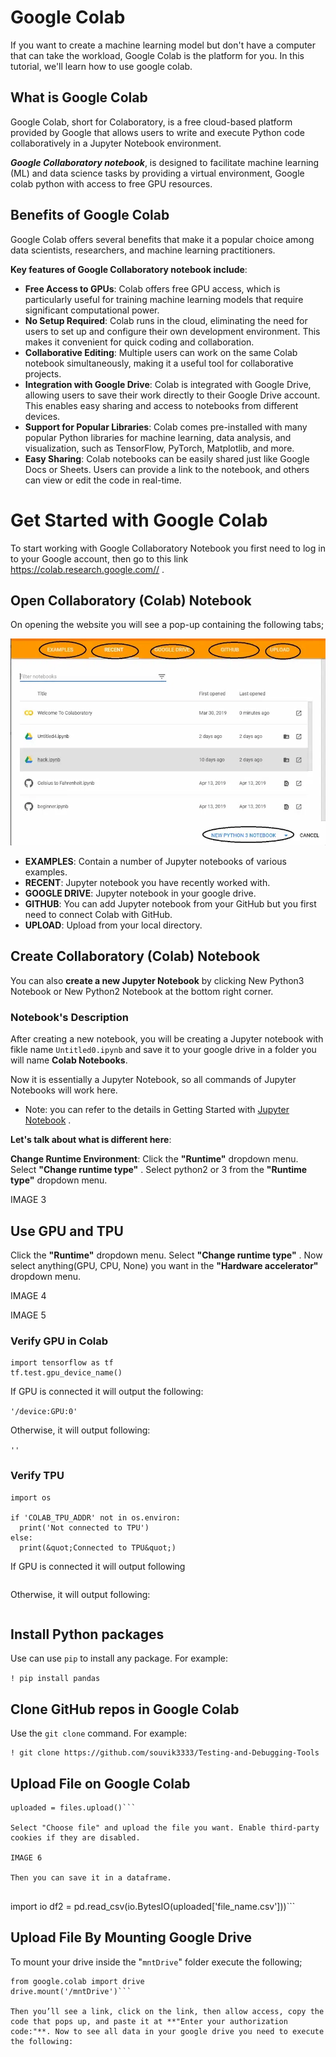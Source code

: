# Google Colab

If you want to create a machine learning model but don't have a computer that can take the workload, Google Colab is the platform for you. In this tutorial, we'll learn how to use google colab.

## What is Google Colab

Google Colab, short for Colaboratory, is a free cloud-based platform provided by Google that allows users to write and execute Python code collaboratively in a Jupyter Notebook environment. 

***Google Collaboratory notebook***, is designed to facilitate machine learning (ML) and data science tasks by providing a virtual environment, Google colab python with access to free GPU resources.

## Benefits of Google Colab

Google Colab offers several benefits that make it a popular choice among data scientists, researchers, and machine learning practitioners. 

**Key features of Google Collaboratory notebook include**:

- **Free Access to GPUs**: Colab offers free GPU access, which is particularly useful for training machine learning models that require significant computational power.
- **No Setup Required**: Colab runs in the cloud, eliminating the need for users to set up and configure their own development environment. This makes it convenient for quick coding and collaboration.
- **Collaborative Editing**: Multiple users can work on the same Colab notebook simultaneously, making it a useful tool for collaborative projects.
- **Integration with Google Drive**: Colab is integrated with Google Drive, allowing users to save their work directly to their Google Drive account. This enables easy sharing and access to notebooks from different devices.
- **Support for Popular Libraries**: Colab comes pre-installed with many popular Python libraries for machine learning, data analysis, and visualization, such as TensorFlow, PyTorch, Matplotlib, and more.
- **Easy Sharing**: Colab notebooks can be easily shared just like Google Docs or Sheets. Users can provide a link to the notebook, and others can view or edit the code in real-time.

# Get Started with Google Colab

To start working with Google Collaboratory Notebook you first need to log in to your Google account, then go to this link https://colab.research.google.com// .

## Open Collaboratory (Colab) Notebook

On opening the website you will see a pop-up containing the following tabs;

![](https://github.com/DrVicki/google-colab/blob/main/google-colab/images/colab1.webp)

- **EXAMPLES**: Contain a number of Jupyter notebooks of various examples.
- **RECENT**: Jupyter notebook you have recently worked with.
- **GOOGLE DRIVE**: Jupyter notebook in your google drive.
- **GITHUB**: You can add Jupyter notebook from your GitHub but you first need to connect Colab with GitHub.
- **UPLOAD**: Upload from your local directory.

## Create Collaboratory (Colab) Notebook

You can also **create a new Jupyter Notebook** by clicking New Python3 Notebook or New Python2 Notebook at the bottom right corner.

### Notebook's Description



After creating a new notebook, you will be creating a Jupyter notebook with fikle name ```Untitled0.ipynb``` and save it to your google drive in a folder you will name **Colab Notebooks**.

Now it is essentially a Jupyter Notebook, so all commands of Jupyter Notebooks will work here. 

- Note: you can refer to the details in Getting Started with [Jupyter Notebook](https://www.geeksforgeeks.org/python/getting-started-with-jupyter-notebook-python/) .

**Let's talk about what is different here**:

**Change Runtime Environment**: Click the **"Runtime"** dropdown menu. Select **"Change runtime type"** . Select python2 or 3 from the **"Runtime type"** dropdown menu.

IMAGE 3

## Use GPU and TPU

Click the **"Runtime"** dropdown menu. Select **"Change runtime type"** . Now select anything(GPU, CPU, None) you want in the **"Hardware accelerator"** dropdown menu.

IMAGE 4

IMAGE 5

### Verify GPU in Colab

```
import tensorflow as tf
tf.test.gpu_device_name()
```

If GPU is connected it will output the following:

```'/device:GPU:0'```

Otherwise, it will output following:

```''```

### Verify TPU

```
import os

if 'COLAB_TPU_ADDR' not in os.environ:
  print('Not connected to TPU')
else:
  print(&quot;Connected to TPU&quot;)
  ```

  If GPU is connected it will output following

```Connected to TPU
```

Otherwise, it will output following:

```Not connected to TPU
```

## Install Python packages


Use can use ```pip``` to install any package. For example:

```! pip install pandas```

## Clone GitHub repos in Google Colab


Use the ``git clone`` command. For example:

```
! git clone https://github.com/souvik3333/Testing-and-Debugging-Tools
```

## Upload File on Google Colab


```from google.colab import files
uploaded = files.upload()```

Select "Choose file" and upload the file you want. Enable third-party cookies if they are disabled.

IMAGE 6

Then you can save it in a dataframe.


```
import io
df2 = pd.read_csv(io.BytesIO(uploaded['file_name.csv']))```


## Upload File By Mounting Google Drive

To mount your drive inside the "``mntDrive``" folder execute the following;

```
from google.colab import drive
drive.mount('/mntDrive')```

Then you’ll see a link, click on the link, then allow access, copy the code that pops up, and paste it at **"Enter your authorization code:"**. Now to see all data in your google drive you need to execute the following:








